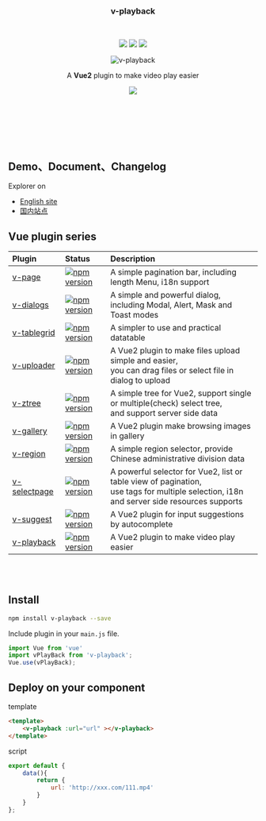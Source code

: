 <br><br>

<h3 align="center">v-playback</h3>

<br>

<p align="center">
  <a href="https://www.npmjs.com/package/v-playback"><img src="https://img.shields.io/npm/v/v-playback.svg"></a>
  <a href="https://mit-license.org/"><img src="https://img.shields.io/badge/license-MIT-brightgreen.svg"></a>
  <a href="https://www.npmjs.com/package/v-playback"><img src="https://img.shields.io/npm/dy/v-playback.svg"></a>
</p>

<p align="center"><img src="https://terryz.github.io/image/v-playback/v-playback.png" alt="v-playback" ></p>

<p align="center">
  A <strong>Vue2</strong> plugin to make video play easier
</p>

<p align="center">
  <a href="https://nodei.co/npm/v-playback/"><img src="https://nodei.co/npm/v-playback.png"></a>
</p>

<br><br><br><br><br>



## Demo、Document、Changelog
Explorer on

- [English site](https://terryz.github.io/vue/#/playback)
- [国内站点](https://terryz.gitee.io/vue/#/playback)


## Vue plugin series

| Plugin | Status | Description |
| :---------------- | :-- | :-- |
| [v-page](https://github.com/TerryZ/v-page) | [![npm version](https://img.shields.io/npm/v/v-page.svg)](https://www.npmjs.com/package/v-page) | A simple pagination bar, including length Menu, i18n support |
| [v-dialogs](https://github.com/TerryZ/v-dialogs) | [![npm version](https://img.shields.io/npm/v/v-dialogs.svg)](https://www.npmjs.com/package/v-dialogs) | A simple and powerful dialog, including Modal, Alert, Mask and Toast modes |
| [v-tablegrid](https://github.com/TerryZ/v-tablegrid) | [![npm version](https://img.shields.io/npm/v/v-tablegrid.svg)](https://www.npmjs.com/package/v-tablegrid) | A simpler to use and practical datatable |
| [v-uploader](https://github.com/TerryZ/v-uploader) | [![npm version](https://img.shields.io/npm/v/v-uploader.svg)](https://www.npmjs.com/package/v-uploader) | A Vue2 plugin to make files upload simple and easier, <br>you can drag files or select file in dialog to upload |
| [v-ztree](https://github.com/TerryZ/v-ztree) | [![npm version](https://img.shields.io/npm/v/v-ztree.svg)](https://www.npmjs.com/package/v-ztree) | A simple tree for Vue2, support single or multiple(check) select tree, <br>and support server side data |
| [v-gallery](https://github.com/TerryZ/v-gallery) | [![npm version](https://img.shields.io/npm/v/v-gallery.svg)](https://www.npmjs.com/package/v-gallery) | A Vue2 plugin make browsing images in gallery |
| [v-region](https://github.com/TerryZ/v-region) | [![npm version](https://img.shields.io/npm/v/v-region.svg)](https://www.npmjs.com/package/v-region) | A simple region selector, provide Chinese administrative division data |
| [v-selectpage](https://github.com/TerryZ/v-selectpage) | [![npm version](https://img.shields.io/npm/v/v-selectpage.svg)](https://www.npmjs.com/package/v-selectpage) | A powerful selector for Vue2, list or table view of pagination, <br>use tags for multiple selection, i18n and server side resources supports |
| [v-suggest](https://github.com/TerryZ/v-suggest) | [![npm version](https://img.shields.io/npm/v/v-suggest.svg)](https://www.npmjs.com/package/v-suggest) | A Vue2 plugin for input suggestions by autocomplete |
| [v-playback](https://github.com/TerryZ/v-playback) | [![npm version](https://img.shields.io/npm/v/v-playback.svg)](https://www.npmjs.com/package/v-playback) | A Vue2 plugin to make video play easier |

<br><br>

## Install

``` bash
npm install v-playback --save
```

Include plugin in your `main.js` file.

```js
import Vue from 'vue'
import vPlayBack from 'v-playback';
Vue.use(vPlayBack);
```

## Deploy on your component

template

```html
<template>
    <v-playback :url="url" ></v-playback>
</template>
```

script

```js
export default {
    data(){
        return {
            url: 'http://xxx.com/111.mp4'
        }
    }
};
```
<br><br>
